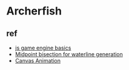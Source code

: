 # Archerfish

## ref
- [js game engine basics](https://developer.mozilla.org/en-US/docs/Games/Introduction)
- [Midpoint bisection for waterline generation](http://www.somethinghitme.com/2013/11/11/simple-2d-terrain-with-midpoint-displacement/)
- [Canvas Animation](https://developer.mozilla.org/en-US/docs/Web/API/Canvas_API/Tutorial/Basic_animations)
